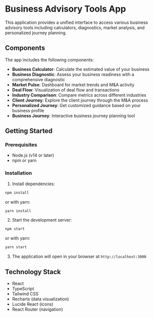 # Business Advisory Tools App

This application provides a unified interface to access various business advisory tools including calculators, diagnostics, market analysis, and personalized journey planning.

## Components

The app includes the following components:

- **Business Calculator**: Calculate the estimated value of your business
- **Business Diagnostic**: Assess your business readiness with a comprehensive diagnostic
- **Market Pulse**: Dashboard for market trends and M&A activity
- **Deal Flow**: Visualization of deal flow and transactions
- **Industry Comparison**: Compare metrics across different industries
- **Client Journey**: Explore the client journey through the M&A process
- **Personalized Journey**: Get customized guidance based on your business profile
- **Business Journey**: Interactive business journey planning tool

## Getting Started

### Prerequisites

- Node.js (v14 or later)
- npm or yarn

### Installation

1. Install dependencies:

```bash
npm install
```

or with yarn:

```bash
yarn install
```

2. Start the development server:

```bash
npm start
```

or with yarn:

```bash
yarn start
```

3. The application will open in your browser at `http://localhost:3000`

## Technology Stack

- React
- TypeScript
- Tailwind CSS
- Recharts (data visualization)
- Lucide React (icons)
- React Router (navigation)